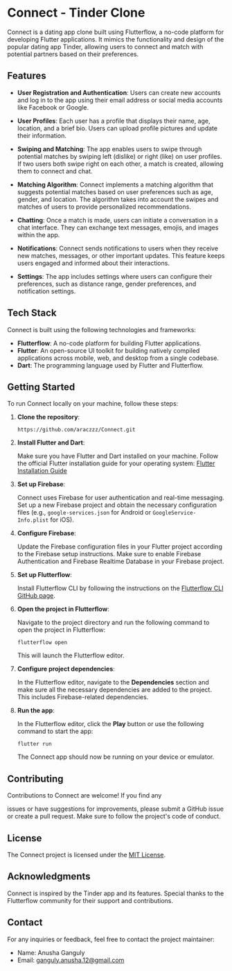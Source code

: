 # Connect - Tinder Clone

Connect is a dating app clone built using Flutterflow, a no-code platform for developing Flutter applications. It mimics the functionality and design of the popular dating app Tinder, allowing users to connect and match with potential partners based on their preferences.

## Features

- **User Registration and Authentication**: Users can create new accounts and log in to the app using their email address or social media accounts like Facebook or Google.

- **User Profiles**: Each user has a profile that displays their name, age, location, and a brief bio. Users can upload profile pictures and update their information.

- **Swiping and Matching**: The app enables users to swipe through potential matches by swiping left (dislike) or right (like) on user profiles. If two users both swipe right on each other, a match is created, allowing them to connect and chat.

- **Matching Algorithm**: Connect implements a matching algorithm that suggests potential matches based on user preferences such as age, gender, and location. The algorithm takes into account the swipes and matches of users to provide personalized recommendations.

- **Chatting**: Once a match is made, users can initiate a conversation in a chat interface. They can exchange text messages, emojis, and images within the app.

- **Notifications**: Connect sends notifications to users when they receive new matches, messages, or other important updates. This feature keeps users engaged and informed about their interactions.

- **Settings**: The app includes settings where users can configure their preferences, such as distance range, gender preferences, and notification settings.

## Tech Stack

Connect is built using the following technologies and frameworks:

- **Flutterflow**: A no-code platform for building Flutter applications.
- **Flutter**: An open-source UI toolkit for building natively compiled applications across mobile, web, and desktop from a single codebase.
- **Dart**: The programming language used by Flutter and Flutterflow.

## Getting Started

To run Connect locally on your machine, follow these steps:

1. **Clone the repository**:

   ```
   https://github.com/araczzz/Connect.git
   ```

2. **Install Flutter and Dart**:

   Make sure you have Flutter and Dart installed on your machine. Follow the official Flutter installation guide for your operating system: [Flutter Installation Guide](https://flutter.dev/docs/get-started/install)

3. **Set up Firebase**:

   Connect uses Firebase for user authentication and real-time messaging. Set up a new Firebase project and obtain the necessary configuration files (e.g., `google-services.json` for Android or `GoogleService-Info.plist` for iOS).

4. **Configure Firebase**:

   Update the Firebase configuration files in your Flutter project according to the Firebase setup instructions. Make sure to enable Firebase Authentication and Firebase Realtime Database in your Firebase project.

5. **Set up Flutterflow**:

   Install Flutterflow CLI by following the instructions on the [Flutterflow CLI GitHub page](https://github.com/flutterflow/flutterflow).

6. **Open the project in Flutterflow**:

   Navigate to the project directory and run the following command to open the project in Flutterflow:

   ```
   flutterflow open
   ```

   This will launch the Flutterflow editor.

7. **Configure project dependencies**:

   In the Flutterflow editor, navigate to the **Dependencies** section and make sure all the necessary dependencies are added to the project. This includes Firebase-related dependencies.

8. **Run the app**:

   In the Flutterflow editor, click the **Play** button or use the following command to start the app:

   ```
   flutter run
   ```

   The Connect app should now be running on your device or emulator.

## Contributing

Contributions to Connect are welcome! If you find any

 issues or have suggestions for improvements, please submit a GitHub issue or create a pull request. Make sure to follow the project's code of conduct.

## License

The Connect project is licensed under the [MIT License](LICENSE).

## Acknowledgments

Connect is inspired by the Tinder app and its features. Special thanks to the Flutterflow community for their support and contributions.

## Contact

For any inquiries or feedback, feel free to contact the project maintainer:

- Name: Anusha Ganguly
- Email: ganguly.anusha.12@gmail.com
  
